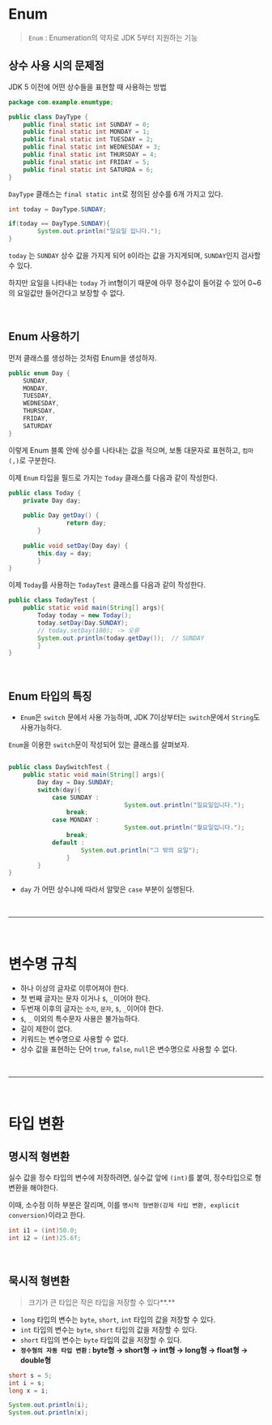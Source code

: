 # Enum

> `Enum` : Enumeration의 약자로 JDK 5부터 지원하는 기능


## 상수 사용 시의 문제점

JDK 5 이전에 어떤 상수들을 표현할 때 사용하는 방법

```java
package com.example.enumtype;

public class DayType {
    public final static int SUNDAY = 0;
    public final static int MONDAY = 1;
    public final static int TUESDAY = 2;
    public final static int WEDNESDAY = 3;
    public final static int THURSDAY = 4;
    public final static int FRIDAY = 5;
    public final static int SATURDA = 6;
}
```

`DayType` 클래스는 `final static int`로 정의된 상수를 6개 가지고 있다.

```java
int today = DayType.SUNDAY;

if(today == DayType.SUNDAY){
		System.out.println("일요일 입니다.");
}
```

`today` 는 `SUNDAY` 상수 값을 가지게 되어 `0`이라는 값을 가지게되며, `SUNDAY`인지 검사할 수 있다.

하지만 요일을 나타내는 `today` 가 int형이기 때문에 아무 정수값이 들어갈 수 있어 0~6의 요일값만 들어간다고 보장할 수 없다.

<br>

## Enum 사용하기

먼저 클래스를 생성하는 것처럼 Enum을 생성하자.

```java
public enum Day {
    SUNDAY,
    MONDAY,
    TUESDAY,
    WEDNESDAY,
    THURSDAY,
    FRIDAY,
    SATURDAY
}
```

이렇게 Enum 블록 안에 상수를 나타내는 값을 적으며, 보통 대문자로 표현하고, `컴마(,)`로 구분한다.

이제 `Enum` 타입을 필드로 가지는 `Today` 클래스를 다음과 같이 작성한다.

```java
public class Today {
    private Day day;
    
    public Day getDay() {
				return day; 
		}
		
    public void setDay(Day day) {
        this.day = day;
		} 
}
```

이제 `Today`를 사용하는 `TodayTest` 클래스를 다음과 같이 작성한다.

```java
public class TodayTest {
    public static void main(String[] args){
        Today today = new Today();
        today.setDay(Day.SUNDAY);
        // today.setDay(100); -> 오류
        System.out.println(today.getDay());  // SUNDAY
		} 
}
```

<br>

## Enum 타입의 특징

- `Enum`은 `switch` 문에서 사용 가능하며, JDK 7이상부터는 `switch`문에서 `String`도 사용가능하다.

`Enum`을 이용한 `switch`문이 작성되어 있는 클래스를 살펴보자.

```java

public class DaySwitchTest {
    public static void main(String[] args){
        Day day = Day.SUNDAY;
        switch(day){
            case SUNDAY :
								System.out.println("일요일입니다.");
                break;
            case MONDAY :
								System.out.println("월요일입니다.");
                break;
            default :
		            System.out.println("그 밖의 요일");
				} 
		}
}
```

- `day` 가 어떤 상수냐에 따라서 알맞은 `case` 부분이 실행된다.

<br>

---

<br>

# 변수명 규칙

- 하나 이상의 글자로 이루어져야 한다.
- 첫 번째 글자는 문자 이거나 `$`, `_`이어야 한다.
- 두번재 이후의 글자는 `숫자`, `문자`, `$`, `_`이어야 한다.
- `$`, `_` 이외의 특수문자 사용은 불가능하다.
- 길이 제한이 없다.
- 키워드는 변수명으로 사용할 수 없다.
- 상수 값을 표현하는 단어 `true`, `false`, `null`은 변수명으로 사용할 수 없다.

<br>

---

<br>

# 타입 변환

## 명시적 형변환

실수 값을 정수 타입의 변수에 저장하려면, 실수값 앞에 `(int)`를 붙여, 정수타입으로 형변환을 해야한다. 

이때, 소수점 이하 부분은 잘리며, 이를 `명시적 형변환(강제 타입 변환, explicit conversion)`이라고 한다.

```java
int i1 = (int)50.0;
int i2 = (int)25.6f;
```

<br>

## 묵시적 형변환

> 크기가 큰 타입은 작은 타입을 저장할 수 있다**.**
> 
- `long` 타입의 변수는 `byte`, `short`, `int` 타입의 값을 저장할 수 있다.
- `int` 타입의 변수는 `byte`, `short` 타입의 값을 저장할 수 있다.
- `short` 타입의 변수는 `byte` 타입의 값을 저장할 수 있다.
- **`정수형의 자동 타입 변환` : byte형 → short형 → int형 → long형 → float형 → double형**

```java
short s = 5;
int i = s;
long x = i;

System.out.println(i);
System.out.println(x);
```
